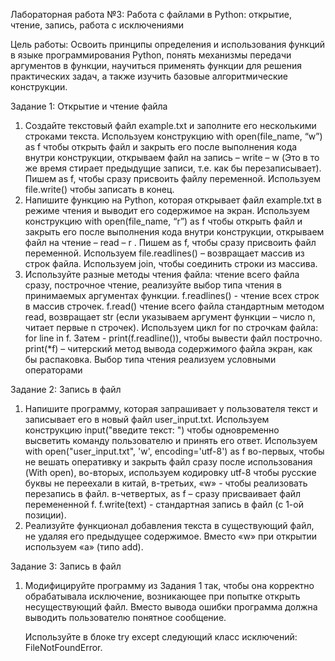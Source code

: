 Лабораторная работа №3:  Работа с файлами в Python: открытие, чтение, запись, работа с исключениями 

Цель работы: Освоить принципы определения и использования функций в языке программирования Python, понять механизмы передачи аргументов в функции, научиться применять функции для решения практических задач, а также изучить базовые алгоритмические конструкции.

Задание 1:  Открытие и чтение файла

1.	Создайте текстовый файл example.txt и заполните его несколькими строками текста.
Используем конструкцию with open(file_name, “w”) as f чтобы открыть файл и закрыть его после выполнения кода внутри конструкции, открываем файл на запись – write – w (Это в то же время стирает предыдущие записи, т.е. как бы перезаписывает). Пишем as f, чтобы сразу присвоить файлу переменной. Используем file.write() чтобы записать в конец. 
2.	Напишите функцию на Python, которая открывает файл example.txt в режиме чтения и выводит его содержимое на экран.
Используем конструкцию with open(file_name, “r”) as f чтобы открыть файл и закрыть его после выполнения кода внутри конструкции, открываем файл на чтение – read – r . Пишем as f, чтобы сразу присвоить файл переменной. Используем file.readlines() – возвращает массив из строк файла. Используем join, чтобы соединить строки из массива. 
3.	Используйте разные методы чтения файла: чтение всего файла сразу, построчное чтение, реализуйте выбор типа чтения в принимаемых аргументах функции.
f.readlines() - чтение всех строк в массив строчек. f.read() чтение всего файла стандартным методом read, возвращает str (если указываем аргумент функции – число n, читает первые n строчек). Используем цикл for по строчкам файла: for line in f. Затем - print(f.readline()), чтобы вывести файл построчно. print(*f) – читерский метод вывода содержимого файла экран, как бы распаковка. Выбор типа чтения реализуем условными операторами


Задание 2:  Запись в файл

1.	Напишите программу, которая запрашивает у пользователя текст и записывает его в новый файл user_input.txt.
Используем конструкцию input("введите текст: ") чтобы одновременно высветить команду пользователю и принять его ответ. Используем with open("user_input.txt", 'w', encoding='utf-8') as f во-первых, чтобы не вешать оперативку и закрыть файл сразу после использования (With open), во-вторых, используем кодировку utf-8 чтобы русские буквы не переехали в китай, в-третьих, «w» - чтобы реализовать перезапись в файл. в-четвертых, as f – сразу присваивает файл перемененной f. f.write(text) - стандартная запись в файл (с 1-ой позиции).
2.	Реализуйте функционал добавления текста в существующий файл, не удаляя его предыдущее содержимое. Вместо «w» при открытии используем «a» (типо add). 


Задание 3:  Запись в файл

1.	Модифицируйте программу из Задания 1 так, чтобы она корректно обрабатывала исключение, возникающее при попытке открыть несуществующий файл. Вместо вывода ошибки программа должна выводить пользователю понятное сообщение.

	Используйте в блоке try except следующий класс исключений: FileNotFoundError.






